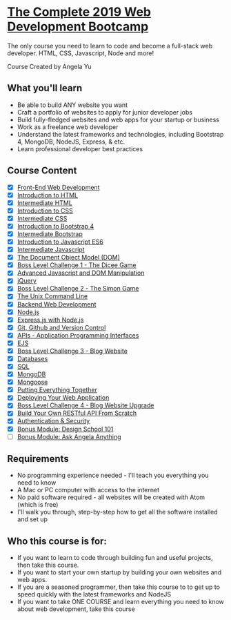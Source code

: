 # [The Complete 2019 Web Development Bootcamp](https://www.udemy.com/course/the-complete-web-development-bootcamp/)

The only course you need to learn to code and become a full-stack web developer. HTML, CSS, Javascript, Node and more!

Course Created by Angela Yu

## What you'll learn

- Be able to build ANY website you want
- Craft a portfolio of websites to apply for junior developer jobs
- Build fully-fledged websites and web apps for your startup or business
- Work as a freelance web developer
- Understand the latest frameworks and technologies, including Bootstrap 4, MongoDB, NodeJS, Express, & etc.
- Learn professional developer best practices

## Course Content

- [x] [Front-End Web Development](01-introductions#front-end-web-development)
- [x] [Introduction to HTML](02-html#introductionto-html)
- [x] [Intermediate HTML](02-html#intermediate-html)
- [x] [Introduction to CSS](03-css#introduction-to-css)
- [x] [Intermediate CSS](03-css#intermediate-css)
- [x] [Introduction to Bootstrap 4](04-bootstrap#bootstrap)
- [x] [Intermediate Bootstrap](04-bootstrap#bootstrap)
- [x] [Introduction to Javascript ES6](05-javascript#introduction-to-javascript)
- [x] [Intermediate Javascript](05-javascript#intermediate-javascript)
- [x] [The Document Object Model (DOM)](06-dom#introduction-to-the-dom)
- [x] [Boss Level Challenge 1 - The Dicee Game](https://genesisgabiola.github.io/sandbox/dicee)
- [x] [Advanced Javascript and DOM Manipulation](06-dom#advanced-javascript-and-dom-manipulation)
- [x] [jQuery](07-jquery)
- [x] [Boss Level Challenge 2 - The Simon Game](https://genesisgabiola.github.io/sandbox/simon-game)
- [x] [The Unix Command Line](08-cli-git-github#the-unix-command-line)
- [x] [Backend Web Development](01-introductions#back-end-web-development)
- [x] [Node.js](09-nodejs#node)
- [x] [Express.js with Node.js](09-nodejs#express)
- [x] [Git, Github and Version Control](08-cli-git-github#git-github-and-version-control)
- [x] [APIs - Application Programming Interfaces](10-apis)
- [x] [EJS](11-ejs)
- [x] [Boss Level Challenge 3 - Blog Website](https://daily-journal-blog.herokuapp.com/)
- [x] [Databases](12-database#database-fundamentals)
- [x] [SQL](12-database#sql-structured-query-language)
- [x] [MongoDB](12-database#mongodb)
- [x] [Mongoose](12-database#mongoose)
- [x] [Putting Everything Together](https://makelist.herokuapp.com/)
- [x] [Deploying Your Web Application](13-deployment)
- [x] [Boss Level Challenge 4 - Blog Website Upgrade](https://daily-journal-blog.herokuapp.com)
- [x] [Build Your Own RESTful API From Scratch](14-restful-apis)
- [x] [Authentication & Security](15-authentication--security)
- [x] [Bonus Module: Design School 101](16-design-101)
- [ ] [Bonus Module: Ask Angela Anything]()

## Requirements

- No programming experience needed - I'll teach you everything you need to know
- A Mac or PC computer with access to the internet
- No paid software required - all websites will be created with Atom (which is free)
- I'll walk you through, step-by-step how to get all the software installed and set up

## Who this course is for:

- If you want to learn to code through building fun and useful projects, then take this course.
- If you want to start your own startup by building your own websites and web apps.
- If you are a seasoned programmer, then take this course to to get up to speed quickly with the latest frameworks and NodeJS
- If you want to take ONE COURSE and learn everything you need to know about web development, take this course
